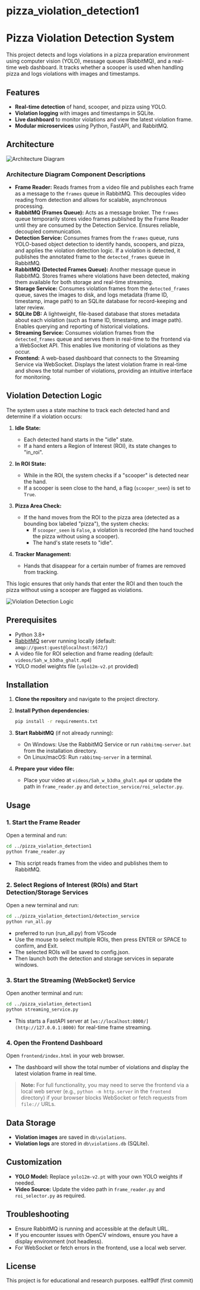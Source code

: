 
# pizza_violation_detection1

# Pizza Violation Detection System

This project detects and logs violations in a pizza preparation environment using computer vision (YOLO), message queues (RabbitMQ), and a real-time web dashboard. It tracks whether a scooper is used when handling pizza and logs violations with images and timestamps.

## Features

- **Real-time detection** of hand, scooper, and pizza using YOLO.
- **Violation logging** with images and timestamps in SQLite.
- **Live dashboard** to monitor violations and view the latest violation frame.
- **Modular microservices** using Python, FastAPI, and RabbitMQ.

## Architecture

![Architecture Diagram](architecture_diagram.jpg)

### Architecture Diagram Component Descriptions

- **Frame Reader:** Reads frames from a video file and publishes each frame as a message to the `frames` queue in RabbitMQ. This decouples video reading from detection and allows for scalable, asynchronous processing.
- **RabbitMQ (Frames Queue):** Acts as a message broker. The `frames` queue temporarily stores video frames published by the Frame Reader until they are consumed by the Detection Service. Ensures reliable, decoupled communication.
- **Detection Service:** Consumes frames from the `frames` queue, runs YOLO-based object detection to identify hands, scoopers, and pizza, and applies the violation detection logic. If a violation is detected, it publishes the annotated frame to the `detected_frames` queue in RabbitMQ.
- **RabbitMQ (Detected Frames Queue):** Another message queue in RabbitMQ. Stores frames where violations have been detected, making them available for both storage and real-time streaming.
- **Storage Service:** Consumes violation frames from the `detected_frames` queue, saves the images to disk, and logs metadata (frame ID, timestamp, image path) to an SQLite database for record-keeping and later review.
- **SQLite DB:** A lightweight, file-based database that stores metadata about each violation (such as frame ID, timestamp, and image path). Enables querying and reporting of historical violations.
- **Streaming Service:** Consumes violation frames from the `detected_frames` queue and serves them in real-time to the frontend via a WebSocket API. This enables live monitoring of violations as they occur.
- **Frontend:** A web-based dashboard that connects to the Streaming Service via WebSocket. Displays the latest violation frame in real-time and shows the total number of violations, providing an intuitive interface for monitoring.

## Violation Detection Logic

The system uses a state machine to track each detected hand and determine if a violation occurs:

1. **Idle State:**  
   - Each detected hand starts in the "idle" state.
   - If a hand enters a Region of Interest (ROI), its state changes to "in_roi".

2. **In ROI State:**  
   - While in the ROI, the system checks if a "scooper" is detected near the hand.
   - If a scooper is seen close to the hand, a flag (`scooper_seen`) is set to `True`.

3. **Pizza Area Check:**  
   - If the hand moves from the ROI to the pizza area (detected as a bounding box labeled "pizza"), the system checks:
     - If `scooper_seen` is `False`, a violation is recorded (the hand touched the pizza without using a scooper).
     - The hand's state resets to "idle".

4. **Tracker Management:**  
   - Hands that disappear for a certain number of frames are removed from tracking.

This logic ensures that only hands that enter the ROI and then touch the pizza without using a scooper are flagged as violations.

![Violation Detection Logic](violation_detection_logic.jpg)

## Prerequisites

- Python 3.8+
- [RabbitMQ](https://www.rabbitmq.com/download.html) server running locally (default: `amqp://guest:guest@localhost:5672/`)
- A video file for ROI selection and frame reading (default: `videos/Sah_w_b3dha_ghalt.mp4`)
- YOLO model weights file (`yolo12m-v2.pt` provided)

## Installation

1. **Clone the repository** and navigate to the project directory.

2. **Install Python dependencies:**
   ```bash
   pip install -r requirements.txt
   ```

3. **Start RabbitMQ** (if not already running):
   - On Windows: Use the RabbitMQ Service or run `rabbitmq-server.bat` from the installation directory.
   - On Linux/macOS: Run `rabbitmq-server` in a terminal.

4. **Prepare your video file:**
   - Place your video at `videos/Sah_w_b3dha_ghalt.mp4` or update the path in `frame_reader.py` and `detection_service/roi_selector.py`.

## Usage

### 1. Start the Frame Reader

Open a terminal and run:
```bash
cd ../pizza_violation_detection1
python frame_reader.py
```
- This script reads frames from the video and publishes them to RabbitMQ.

### 2. Select Regions of Interest (ROIs) and Start Detection/Storage Services

Open a new terminal and run:
```bash
cd ../pizza_violation_detection1/detection_service
python run_all.py
```
- preferred to run (run_all.py) from VScode
- Use the mouse to select multiple ROIs, then press ENTER or SPACE to confirm, and Exit.
- The selected ROIs will be saved to config.json.
- Then launch both the detection and storage services in separate windows.

### 3. Start the Streaming (WebSocket) Service

Open another terminal and run:
```bash
cd ../pizza_violation_detection1
python streaming_service.py
```
- This starts a FastAPI server at `[ws://localhost:8000/](http://127.0.0.1:8000)` for real-time frame streaming.

### 4. Open the Frontend Dashboard

Open `frontend/index.html` in your web browser.  
- The dashboard will show the total number of violations and display the latest violation frame in real time.

> **Note:** For full functionality, you may need to serve the frontend via a local web server (e.g., `python -m http.server` in the `frontend` directory) if your browser blocks WebSocket or fetch requests from `file://` URLs.

## Data Storage

- **Violation images** are saved in `db\violations`.
- **Violation logs** are stored in `db\violations.db` (SQLite).

## Customization

- **YOLO Model:** Replace `yolo12m-v2.pt` with your own YOLO weights if needed.
- **Video Source:** Update the video path in `frame_reader.py` and `roi_selector.py` as required.

## Troubleshooting

- Ensure RabbitMQ is running and accessible at the default URL.
- If you encounter issues with OpenCV windows, ensure you have a display environment (not headless).
- For WebSocket or fetch errors in the frontend, use a local web server.

## License

This project is for educational and research purposes. 
 ea1f9df (first commit)
